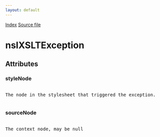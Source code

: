 ```yaml
---
layout: default
---
```

<div id='links'><a href="../index.html">Index</a>
<a href="http://dxr.mozilla.org/mozilla-central/source/dom/xslt/nsIXSLTException.idl">Source file</a>
</div>

# nsIXSLTException #

## Attributes ##

### styleNode ###
<pre>  
The node in the stylesheet that triggered the exception.  
  
</pre>
### sourceNode ###
<pre>  
The context node, may be null  
  
</pre>